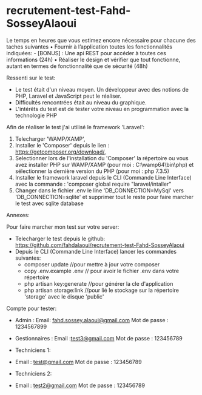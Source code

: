 # recrutement-test-Fahd-SosseyAlaoui

Le temps en heures que vous estimez encore nécessaire pour chacune des taches suivantes
	• Fournir à l’application toutes les fonctionnalités indiquées:
		- [BONUS] : Une api REST pour accéder à toutes ces informations (24h)
	• Réaliser le design et vérifier que tout fonctionne, autant en termes de fonctionnalité que de sécurité (48h)

Ressenti sur le test:
- Le test était d'un niveau moyen. Un développeur avec des notions de PHP, Laravel et JavaScript peut le réaliser.
- Difficultés rencontrées était au niveau du graphique.
- L'intérêts du test est de tester votre niveau en programmation avec la technologie PHP

Afin de réaliser le test j'ai utilisé le framework 'Laravel':
1. Telecharger 'WAMP/XAMP',
2. Installer le 'Composer' depuis le lien : https://getcomposer.org/download/,
3. Selectionner lors de l'installation du 'Composer' la répertoire ou vous avez installer PHP sur WAMP/XAMP
(pour moi : C:\wamp64\bin\php) et sélectionner la dernière version du PHP (pour moi : php 7.3.5)
4. Installer le framework laravel depuis le CLI (Commande Line Interface) avec la commande : 'composer global require "laravel/intaller"
5. Changer dans le fichier .env le line 'DB_CONNECTION=MySql' vers 'DB_CONNECTION=sqlite' et supprimer tout le reste pour
faire marcher le test avec sqlite database

Annexes:

Pour faire marcher mon test sur votre server:
- Telecharger le test depuis le github: https://github.com/fahdalaoui/recrutement-test-Fahd-SosseyAlaoui
- Depuis le CLI (Commande Line Interface) lancer les commandes suivantes:
	- composer update //pour mettre à jour votre composer
	- copy .env.example .env // pour avoir le fichier .env dans votre répertoire
	- php artisan key:generate //pour générer la cle d'application
	- php artisan storage:link //pour lié le stockage sur la répertoire 'storage' avec le disque 'public' 


Compte pour tester: 
- Admin :
Email: fahd.sossey.alaoui@gmail.com
Mot de passe : 1234567899
- Gestionnaires : 
Email :test3@gmail.com
Mot de passe : 123456789

- Techniciens 1:
- Email : test@gmail.com
Mot de passe : 123456789

- Techniciens 2:
- Email : test2@gmail.com
Mot de passe : 123456789
